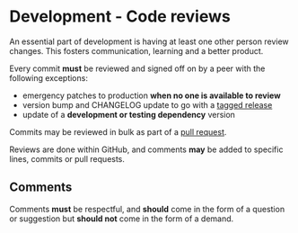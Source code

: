 # Development - Code reviews

An essential part of development is having at least one other person review
changes. This fosters communication, learning and a better product.

Every commit **must** be reviewed and signed off on by a peer with the following
exceptions:

* emergency patches to production **when no one is available to review**
* version bump and CHANGELOG update to go with a
  [tagged release](/development/releases)
* update of a **development or testing dependency** version

Commits may be reviewed in bulk as part of a [pull request](/git/pull_requests).

Reviews are done within GitHub, and comments **may** be added to specific
lines, commits or pull requests.

## Comments

Comments **must** be respectful, and **should** come in the form of a question
or suggestion but **should not** come in the form of a demand.
